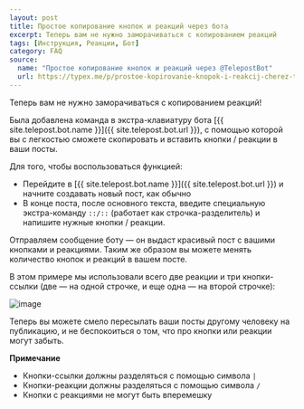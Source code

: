 ```yaml
---
layout: post
title: Простое копирование кнопок и реакций через бота
excerpt: Теперь вам не нужно заморачиваться с копированием реакций
tags: [Инструкция, Реакции, Бот]
category: FAQ
source:
  name: "Простое копирование кнопок и реакций через @TelepostBot"
  url: https://typex.me/p/prostoe-kopirovanie-knopok-i-reakcij-cherez-telepostbot-11-08
---
```


Теперь вам не нужно заморачиваться с копированием реакций!

Была добавлена команда в экстра-клавиатуру бота [{{ site.telepost.bot.name }}]({{ site.telepost.bot.url }}), с помощью которой вы с легкостью сможете скопировать и вставить кнопки / реакции в ваши посты.

Для того, чтобы воспользоваться функцией:
* Перейдите в [{{ site.telepost.bot.name }}]({{ site.telepost.bot.url }}) и начните создавать новый пост, как обычно
* В конце поста, после основного текста, введите специальную экстра-команду `::/::` (работает как строчка-разделитель) и напишите нужные кнопки / реакции.

Отправляем сообщение боту — он выдаст красивый пост с вашими кнопками и реакциями. Таким же образом вы можете менять количество кнопок и реакций в вашем посте.

В этом примере мы использовали всего две реакции и три кнопки-ссылки (две — на одной строчке, и еще одна — на второй строчке):

![image](https://user-images.githubusercontent.com/24430718/127932584-6f7766ea-6812-490a-b201-b2532f36d24b.png)

Теперь вы можете смело пересылать ваши посты другому человеку на публикацию, и не беспокоиться о том, что про кнопки или реакции могут забыть.

**Примечание**

* Кнопки-ссылки должны разделяться с помощью символа `|`
* Кнопки-реакции должны разделяться с помощью символа `/`
* Кнопки с реакциями не могут быть вперемешку
